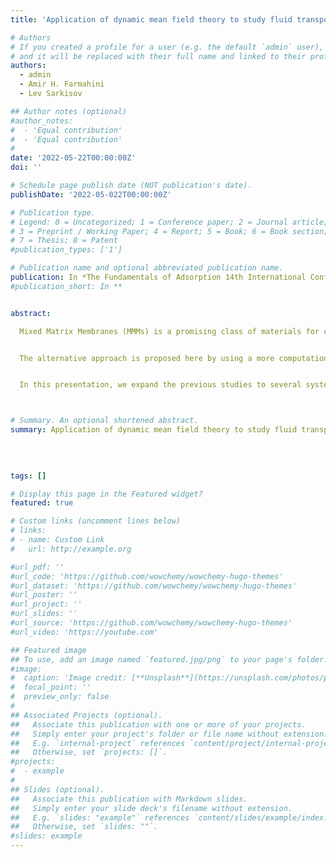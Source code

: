 ```yaml
---
title: 'Application of dynamic mean field theory to study fluid transport in membranes'

# Authors
# If you created a profile for a user (e.g. the default `admin` user), write the username (folder name) here
# and it will be replaced with their full name and linked to their profile.
authors:
  - admin
  - Amir H. Farmahini
  - Lev Sarkisov

## Author notes (optional)
#author_notes:
#  - 'Equal contribution'
#  - 'Equal contribution'
#
date: '2022-05-22T00:00:00Z'
doi: ''

# Schedule page publish date (NOT publication's date).
publishDate: '2022-05-022T00:00:00Z'

# Publication type.
# Legend: 0 = Uncategorized; 1 = Conference paper; 2 = Journal article;
# 3 = Preprint / Working Paper; 4 = Report; 5 = Book; 6 = Book section;
# 7 = Thesis; 8 = Patent
#publication_types: ['1']

# Publication name and optional abbreviated publication name.
publication: In *The Fundamentals of Adsorption 14th International Conference*
#publication_short: In **


abstract: 

  Mixed Matrix Membranes (MMMs) is a promising class of materials for challenging gas separations using membrane processes. By judiciously combining properties of two materials, the filler with advantageous permeability and selectivity, and the polymer with good processibility, it is possible to achieve separation performance which exceeds the Robeson boundary for many cases. The fundamental understanding of the transport and adsorption processes in MMMs on a molecular level is, however, lacking. This prevents a more systematic search for materials and conditions, which could further improve the performance of MMMs. Although detailed molecular simulations of MMMs systems started to emerge recently, they need to operate on substantial time and length scales to be realistic, and therefore remain expensive.  


  The alternative approach is proposed here by using a more computationally efficient Dynamics Mean Field Theory on a lattice model of the MMMs system. Previously, we have demonstrated that DMFT can be used to study fluid transport in simple slit pores and showed that the results are qualitatively comparable to the off-lattice model.    


  In this presentation, we expand the previous studies to several systems representing MMMs. Using this approach we explore transport phenomena in MMMs as a function of the architectures for the polymer and filler phases, gas composition, solid-fluid interactions and other parameters of the system that may influence perm-selectivity and permeability. We further probe how accurate the classical models for transport phenomena, such as those based on the Maxwell theory, are in predicting the transport properties of model MMMs.    



# Summary. An optional shortened abstract.
summary: Application of dynamic mean field theory to study fluid transport in membranes
  
  
  

tags: []

# Display this page in the Featured widget?
featured: true

# Custom links (uncomment lines below)
# links:
# - name: Custom Link
#   url: http://example.org

#url_pdf: ''
#url_code: 'https://github.com/wowchemy/wowchemy-hugo-themes'
#url_dataset: 'https://github.com/wowchemy/wowchemy-hugo-themes'
#url_poster: ''
#url_project: ''
#url_slides: ''
#url_source: 'https://github.com/wowchemy/wowchemy-hugo-themes'
#url_video: 'https://youtube.com'

## Featured image
## To use, add an image named `featured.jpg/png` to your page's folder.
#image:
#  caption: 'Image credit: [**Unsplash**](https://unsplash.com/photos/pLCdAaMFLTE)'
#  focal_point: ''
#  preview_only: false
#
## Associated Projects (optional).
##   Associate this publication with one or more of your projects.
##   Simply enter your project's folder or file name without extension.
##   E.g. `internal-project` references `content/project/internal-project/index.md`.
##   Otherwise, set `projects: []`.
#projects:
#  - example
#
## Slides (optional).
##   Associate this publication with Markdown slides.
##   Simply enter your slide deck's filename without extension.
##   E.g. `slides: "example"` references `content/slides/example/index.md`.
##   Otherwise, set `slides: ""`.
#slides: example
---
```


